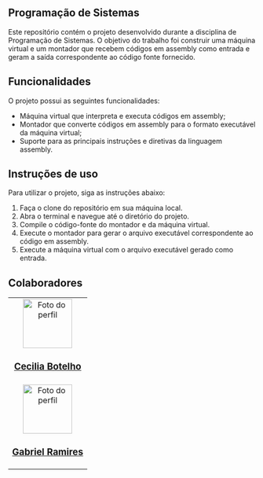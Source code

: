 ## Programação de Sistemas

Este repositório contém o projeto desenvolvido durante a disciplina de Programação de Sistemas. O objetivo do trabalho foi construir uma máquina virtual e um montador que recebem códigos em assembly como entrada e geram a saída correspondente ao código fonte fornecido.

## Funcionalidades

O projeto possui as seguintes funcionalidades:

- Máquina virtual que interpreta e executa códigos em assembly;
- Montador que converte códigos em assembly para o formato executável da máquina virtual;
- Suporte para as principais instruções e diretivas da linguagem assembly.

## Instruções de uso

Para utilizar o projeto, siga as instruções abaixo:

1. Faça o clone do repositório em sua máquina local.
2. Abra o terminal e navegue até o diretório do projeto.
3. Compile o código-fonte do montador e da máquina virtual.
4. Execute o montador para gerar o arquivo executável correspondente ao código em assembly.
5. Execute a máquina virtual com o arquivo executável gerado como entrada.

## Colaboradores

<table>
  <tr>
    <td align="center">
      <a href="https://github.com/CeciliaBotelho"><img src="https://media.licdn.com/dms/image/D4D03AQFlApRizDnZkw/profile-displayphoto-shrink_800_800/0/1671571403564?e=1684972800&v=beta&t=hn8q_6gJzU9EEoDn4mJpSimn-_p9YUfQTgNHO9BXCi4" alt="Foto do perfil" width="100" height="100"></a>
      <h3><a href="https://github.com/CeciliaBotelho" style="text-align:center;">Cecilia Botelho</a></h3>
    </td>
  </tr>
  <tr>
    <td align="center">
      <a href="https://github.com/Falivith"><img src="https://media.licdn.com/dms/image/C4D03AQEkIzD6sgWsYw/profile-displayphoto-shrink_800_800/0/1648139991799?e=1684972800&v=beta&t=RNmQNh40s5jPWVfPwdLH8JnrV3_ws-XQ39_S0_rZ_cA" alt="Foto do perfil" width="100" height="100"></a>
      <h3><a href="https://github.com/falivith" style="text-align:center;">Gabriel Ramires</a></h3>
    </td>
  </tr>
</table>

